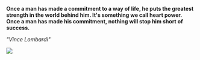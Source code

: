 **Once a man has made a commitment to a way of life, he puts the greatest strength in the world behind him. It's something we call heart power. Once a man has made his commitment, nothing will stop him short of success.**

*"Vince Lombardi"*

![](https://api.nosense.lol/ghvc/?username=cdfrm)